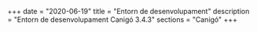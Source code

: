 +++
date        = "2020-06-19"
title       = "Entorn de desenvolupament"
description = "Entorn de desenvolupament Canigó 3.4.3"
sections    = "Canigó"
+++
